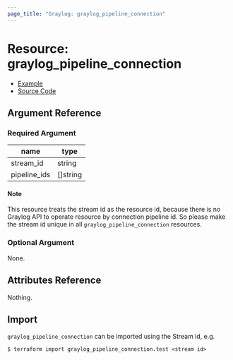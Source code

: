 ```yaml
---
page_title: "Graylog: graylog_pipeline_connection"
---
```


# Resource: graylog_pipeline_connection

* [Example](https://github.com/terraform-provider-graylog/terraform-provider-graylog/blob/master/examples/v0.12/pipeline.tf)
* [Source Code](https://github.com/terraform-provider-graylog/terraform-provider-graylog/blob/master/graylog/resource/system/pipeline/connection/resource.go)

## Argument Reference

### Required Argument

name | type
--- | ---
stream_id | string
pipeline_ids | []string

#### Note

This resource treats the stream id as the resource id,
because there is no Graylog API to operate resource by connection pipeline id.
So please make the stream id unique in all `graylog_pipeline_connection` resources.

### Optional Argument

None.

## Attributes Reference

Nothing.

## Import

`graylog_pipeline_connection` can be imported using the Stream id, e.g.

```console
$ terraform import graylog_pipeline_connection.test <stream id>
```
